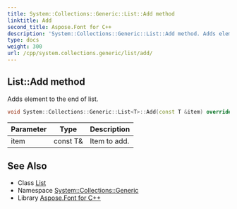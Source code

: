 ```yaml
---
title: System::Collections::Generic::List::Add method
linktitle: Add
second_title: Aspose.Font for C++
description: 'System::Collections::Generic::List::Add method. Adds element to the end of list in C++.'
type: docs
weight: 300
url: /cpp/system.collections.generic/list/add/
---
```

## List::Add method


Adds element to the end of list.

```cpp
void System::Collections::Generic::List<T>::Add(const T &item) override
```


| Parameter | Type | Description |
| --- | --- | --- |
| item | const T\& | Item to add. |

## See Also

* Class [List](../)
* Namespace [System::Collections::Generic](../../)
* Library [Aspose.Font for C++](../../../)
